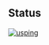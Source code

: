 ## Status

[![usping](https://catalog.flipperzero.one/application/usping/widget)](https://catalog.flipperzero.one/application/usping/page)